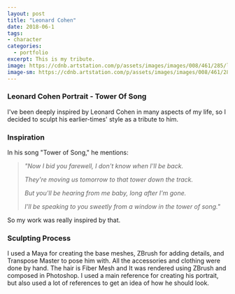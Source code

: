 ```yaml
---
layout: post
title: "Leonard Cohen"
date: 2018-06-1
tags: 
- character
categories:
  - portfolio
excerpt: This is my tribute.
image: https://cdnb.artstation.com/p/assets/images/images/008/461/285/large/hossein-moayed-asset.jpg?1512944388
image-sm: https://cdnb.artstation.com/p/assets/images/images/008/461/285/large/hossein-moayed-asset.jpg?1512944388
---
```

### Leonard Cohen Portrait - Tower Of Song
I've been deeply inspired by Leonard Cohen in many aspects of my life, so I decided to sculpt his earlier-times' style as a tribute to him.

### Inspiration

In his song "Tower of Song," he mentions:

<blockquote> <i> "Now I bid you farewell, I don't know when I'll be back. <br>

They're moving us tomorrow to that tower down the track. <br>

But you'll be hearing from me baby, long after I'm gone. <br>

I'll be speaking to you sweetly from a window in the tower of song."<br>

</i></blockquote>

So my work was really inspired by that. 

### Sculpting Process

I used a Maya for creating the base meshes, ZBrush for adding details, and Transpose Master to pose him with.
All the accessories and clothing were done by hand.
The hair is Fiber Mesh and It was rendered using ZBrush and composed in Photoshop.
I used a main reference for creating his portrait, but also used a lot of references to get an idea of how he should look.
